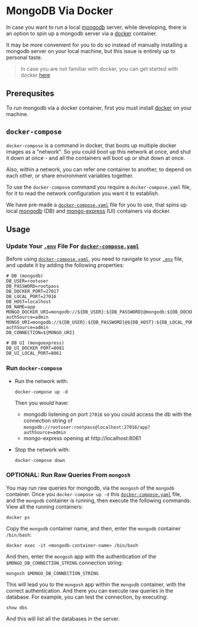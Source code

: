 # MongoDB Via Docker

In case you want to run a local [mongodb](https://www.mongodb.com/) server, while developing,
there is an option to spin up a mongodb server via a [docker](https://www.docker.com/) container.

It may be more convenient for you to do so instead of manually installing a mongodb
server on your local machine, but this issue is entirely up to personal taste.

> In case you are not familiar with docker, you can get started with docker [here](https://docs.docker.com/get-started/)
## Prerequsites

To run mongodb via a docker container, first you must install [docker](https://www.docker.com/) on your machine.

## `docker-compose`

`docker-compose` is a command in docker, that boots up multiple docker images as a "network".
So you could boot up this network at once, and shut it down at once - and all the containers will boot up or shut down at once.

Also, within a network, you can refer one container to another, to depend on each other, or share environment variables together.

To use the `docker-compose` command you require a `docker-compose.yaml` file, for it to read the network configuration you want it to establish.

We have pre-made a [`docker-compose.yaml`](/insighthub-backend/docker-compose.yaml) file for you to use,
that spins up local [mongodb](https://hub.docker.com/_/mongo) (DB) and [mongo-express](https://hub.docker.com/_/mongo-express) (UI) containers via docker.

## Usage

### Update Your [`.env`](/insighthub-backend/.env) File For [`docker-compose.yaml`](/insighthub-backend/docker-compose.yaml)

Before using [`docker-compose.yaml`](/insighthub-backend/docker-compose.yaml), you need to navigate to your [`.env`](/insighthub-backend/.env) file,
and update it by adding the following properties:

```
# DB (mongodb)
DB_USER=rootuser
DB_PASSWORD=rootpass
DB_DOCKER_PORT=27017
DB_LOCAL_PORT=27016
DB_HOST=localhost
DB_NAME=app
MONGO_DOCKER_URI=mongodb://${DB_USER}:${DB_PASSWORD}@mongodb:${DB_DOCKER_PORT}/${DB_NAME}?authSource=admin
MONGO_URI=mongodb://${DB_USER}:${DB_PASSWORD}@${DB_HOST}:${DB_LOCAL_PORT}/${DB_NAME}?authSource=admin
DB_CONNECTION=${MONGO_URI}

# DB UI (mongoexpress)
DB_UI_DOCKER_PORT=8081
DB_UI_LOCAL_PORT=8061
```

### Run `docker-compose`

- Run the network with:

    ```
    docker-compose up -d
    ```
  Then you would have:
    - mongodb listening on port `27016` so you could access the db with the connection string of 
      `mongodb://rootuser:rootpass@localhost:27016/app?authSource=admin`
    - mongo-express opening at http://localhost:8061
- Stop the network with:
    ```
    docker-compose down
    ```
### OPTIONAL: Run Raw Queries From `mongosh`
You may run raw queries for mongodb, via the `mongosh` of the `mongodb` container.
Once you `docker-compose up -d` this [`docker-compose.yaml`](/insighthub-backend/docker-compose.yaml) file,
and the `mongodb` container is running, then execute the following commands:
View all the running containers:
```
docker ps
```
Copy the `mongodb` container name, and then, enter the `mongodb` container `/bin/bash`:
```
docker exec -it <mongodb-container-name> /bin/bash
```
And then, enter the `mongosh` app with the authentication of the `$MONGO_DB_CONNECTION_STRING` connection string:
```
mongosh $MONGO_DB_CONNECTION_STRING
```
This will lead you to the `mongosh` app within the `mongodb` container, with the correct authentication.
And there you can execute raw queries in the database.
For example, you can test the connection, by executing:
```
show dbs
```
And this will list all the databases in the server.